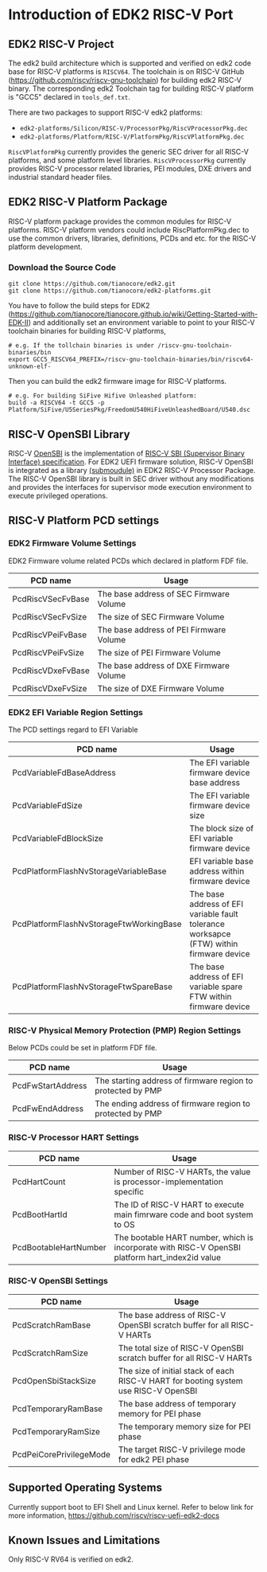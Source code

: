 # Introduction of EDK2 RISC-V Port

## EDK2 RISC-V Project
The edk2 build architecture which is supported and verified on edk2 code base for RISC-V platforms is `RISCV64`.
The toolchain is on RISC-V GitHub (https://github.com/riscv/riscv-gnu-toolchain) for building edk2 RISC-V binary.
The corresponding edk2 Toolchain tag for building RISC-V platform is "GCC5" declared in `tools_def.txt`.

There are two packages to support RISC-V edk2 platforms:
- `edk2-platforms/Silicon/RISC-V/ProcessorPkg/RiscVProcessorPkg.dec`
- `edk2-platforms/Platform/RISC-V/PlatformPkg/RiscVPlatformPkg.dec`

`RiscVPlatformPkg` currently provides the generic SEC driver for all RISC-V platforms, and some platform level libraries.
`RiscVProcessorPkg` currently provides RISC-V processor related libraries, PEI modules, DXE drivers and industrial
standard header files.

## EDK2 RISC-V Platform Package
RISC-V platform package provides the common modules for RISC-V platforms. RISC-V platform vendors could include
RiscPlatformPkg.dec to use the common drivers, libraries, definitions, PCDs and etc. for the
RISC-V platform development.

### Download the Source Code ###
```
git clone https://github.com/tianocore/edk2.git
git clone https://github.com/tianocore/edk2-platforms.git

```

You have to follow the build steps for EDK2 (https://github.com/tianocore/tianocore.github.io/wiki/Getting-Started-with-EDK-II)
and additionally set an environment variable to point to your RISC-V toolchain binaries for building RISC-V
platforms,
```
# e.g. If the tollchain binaries is under /riscv-gnu-toolchain-binaries/bin
export GCC5_RISCV64_PREFIX=/riscv-gnu-toolchain-binaries/bin/riscv64-unknown-elf-
```

Then you can build the edk2 firmware image for RISC-V platforms.

```
# e.g. For building SiFive Hifive Unleashed platform:
build -a RISCV64 -t GCC5 -p Platform/SiFive/U5SeriesPkg/FreedomU540HiFiveUnleashedBoard/U540.dsc
```

## RISC-V OpenSBI Library
RISC-V [OpenSBI](https://github.com/riscv/opensbi) is the implementation of [RISC-V SBI (Supervisor Binary Interface) specification](https://github.com/riscv/riscv-sbi-doc). For EDK2 UEFI firmware solution, RISC-V OpenSBI is integrated as a library [(submoudule)](Silicon/RISC-V/ProcessorPkg/Library/RiscVOpensbiLib/opensbi) in EDK2 RISC-V Processor Package. The RISC-V OpenSBI library is built in SEC driver
without any modifications and provides the interfaces for supervisor mode execution environment to execute privileged operations.   

## RISC-V Platform PCD settings
### EDK2 Firmware Volume Settings
EDK2 Firmware volume related PCDs which declared in platform FDF file.

| **PCD name** |**Usage**|
|--------------|---------|
|PcdRiscVSecFvBase| The base address of SEC Firmware Volume|
|PcdRiscVSecFvSize| The size of SEC Firmware Volume|
|PcdRiscVPeiFvBase| The base address of PEI Firmware Volume|
|PcdRiscVPeiFvSize| The size of PEI Firmware Volume|
|PcdRiscVDxeFvBase| The base address of DXE Firmware Volume|
|PcdRiscVDxeFvSize| The size of DXE Firmware Volume|

### EDK2 EFI Variable Region Settings
The PCD settings regard to EFI Variable

| **PCD name** |**Usage**|
|--------------|---------|
|PcdVariableFdBaseAddress| The EFI variable firmware device base address|
|PcdVariableFdSize| The EFI variable firmware device size|
|PcdVariableFdBlockSize| The block size of EFI variable firmware device|
|PcdPlatformFlashNvStorageVariableBase| EFI variable base address within firmware device|
|PcdPlatformFlashNvStorageFtwWorkingBase| The base address of EFI variable fault tolerance worksapce (FTW) within firmware device|
|PcdPlatformFlashNvStorageFtwSpareBase| The base address of EFI variable spare FTW within firmware device|

### RISC-V Physical Memory Protection (PMP) Region Settings
Below PCDs could be set in platform FDF file.

| **PCD name** |**Usage**|
|--------------|---------|
|PcdFwStartAddress| The starting address of firmware region to protected by PMP|
|PcdFwEndAddress| The ending address of firmware region to protected by PMP|

### RISC-V Processor HART Settings

| **PCD name** |**Usage**|
|--------------|---------|
|PcdHartCount| Number of RISC-V HARTs, the value is processor-implementation specific|
|PcdBootHartId| The ID of RISC-V HART to execute main fimrware code and boot system to OS|
|PcdBootableHartNumber|The bootable HART number, which is incorporate with RISC-V OpenSBI platform hart_index2id value|

### RISC-V OpenSBI Settings

| **PCD name** |**Usage**|
|--------------|---------|
|PcdScratchRamBase| The base address of RISC-V OpenSBI scratch buffer for all RISC-V HARTs|
|PcdScratchRamSize| The total size of RISC-V OpenSBI scratch buffer for all RISC-V HARTs|
|PcdOpenSbiStackSize| The size of initial stack of each RISC-V HART for booting system use RISC-V OpenSBI|
|PcdTemporaryRamBase| The base address of temporary memory for PEI phase|
|PcdTemporaryRamSize| The temporary memory size for PEI phase|
|PcdPeiCorePrivilegeMode|The target RISC-V privilege mode for edk2 PEI phase|

## Supported Operating Systems
Currently support boot to EFI Shell and Linux kernel.
Refer to below link for more information,
https://github.com/riscv/riscv-uefi-edk2-docs

## Known Issues and Limitations
Only RISC-V RV64 is verified on edk2.
